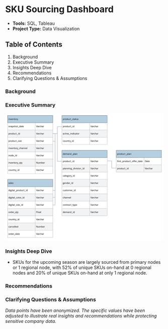 # SKU Sourcing Dashboard

* **Tools:** SQL, Tableau
* **Project Type:** Data Visualization

## Table of Contents

1. Background
2. Executive Summary
3. Insights Deep Dive
4. Recommendations
5. Clarifying Questions & Assumptions

### Background

### Executive Summary

<p align = "center"> 
<img src = "https://github.com/amymartika/sku-sourcing/blob/main/sku-sourcing-erd.png"/>
</p> 

### Insights Deep Dive

* SKUs for the upcoming season are largely sourced from primary nodes or 1 regional node, with 52% of unique SKUs on-hand at 0 regional nodes and 20% of unique SKUs on-hand at only 1 regional node.

### Recommendations

### Clarifying Questions & Assumptions

*Data points have been anonymized. The specific values have been adjusted to illustrate real insights and recommendations while protecting sensitive company data.*
